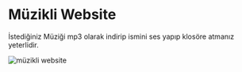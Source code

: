# Müzikli Website

İstediğiniz Müziği mp3 olarak indirip ismini ses yapıp klosöre atmanız yeterlidir.

![müzikli website](https://user-images.githubusercontent.com/115943950/197350865-4c5a91fa-d9a8-48d9-bc07-98360e667198.png)
